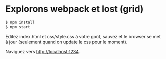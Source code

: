 # Explorons webpack et lost (grid)

```sh
$ npm install
$ npm start
```

Éditez index.html et css/style.css à votre goût, sauvez et le browser
se met à jour (seulement quand on update le css pour le moment).

Naviguez vers <http://localhost:1234>.

